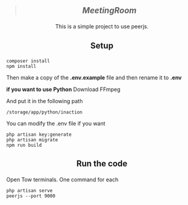 >## ***<p align="center">MeetingRoom</p>***
<p align="center">This is a simple project to use peerjs.</p>

## <p align="center">Setup</p> 
```
composer install
npm install
```
Then make a copy of the **.env.example** file and then rename it to **.env**

**if you want to use Python**
Download FFmpeg

And put it in the following path
```
/storage/app/python/inaction
```


You can modify the .env file if you want
```
php artisan key:generate
php artisan migrate
npm run build
```
## <p align="center">Run the code</p>
Open Tow terminals. One command for each
```
php artisan serve
peerjs --port 9000
```
